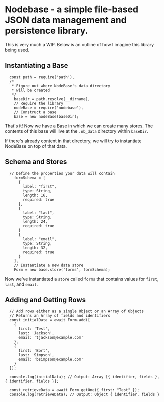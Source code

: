 # Nodebase - a simple file-based JSON data management and persistence library.

This is very much a WIP. Below is an outline of how I imagine this library being used.

## Instantiating a Base
```
  const path = require('path'),
  /*
   * Figure out where NodeBase's data directory
   * will be created
   */
    baseDir = path.resolve(__dirname),
    // Require the library
    nodeBase = require('nodebase'),
    // Construct a base
    base = new nodeBase(baseDir);
```

That's it! Now we have a Base in which we can create many stores. The contents of this base will live at the `.nb_data` directory within `baseDir`.

If there's already content in that directory, we will try to instantiate NodeBase on top of that data.

## Schema and Stores
```
  // Define the properties your data will contain
    formSchema = [
      {
        label: "first",
        type: String,
        length: 16,
        required: true
      },
      {
        label: "last",
        type: String,
        length: 24,
        required: true
      }
      {
        label: "email",
        type: String,
        length: 32,
        required: true
      }
    ],
    // Instantiate a new data store
    Form = new base.store('forms', formSchema);
```

Now we've instantiated a `store` called `forms` that contains values for `first`, `last`, and `email`. 

## Adding and Getting Rows
```
  // Add rows either as a single Object or an Array of Objects
  // Returns an Array of fields and identifiers
  const initialData = await Form.add([
    {
      first: 'Test',
      last: 'Jackson',
      email: 'tjackson@example.com'
    },
    {
      first: 'Bort',
      last: 'Simpson',
      email: 'bsimpson@example.com'
    }
  ]);

  console.log(initialData); // Output: Array [{ identifier, fields }, { identifier, fields }];

  const retrieveData = await Form.getOne({ first: "Test" });
  console.log(retrieveData); // Output: Object { identifier, fields }
```
